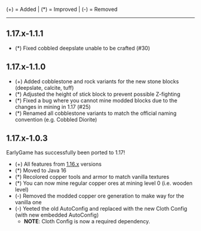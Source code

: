(+) = Added | (*) = Improved | (-) = Removed

***

## 1.17.x-1.1.1
- (*) Fixed cobbled deepslate unable to be crafted (#30)

## 1.17.x-1.1.0
- (+) Added cobblestone and rock variants for the new stone blocks (deepslate, calcite, tuff)
- (*) Adjusted the height of stick block to prevent possible Z-fighting
- (*) Fixed a bug where you cannot mine modded blocks due to the changes in mining in 1.17 (#25)
- (*) Renamed all cobblestone variants to match the official naming convention (e.g. Cobbled Diorite)

## 1.17.x-1.0.3
EarlyGame has successfully been ported to 1.17!
- (+) All features from [1.16.x](https://github.com/JayCeeCreates/earlygame/blob/1.16/CHANGELOG.md) versions
- (*) Moved to Java 16
- (*) Recolored copper tools and armor to match vanilla textures
- (*) You can now mine regular copper ores at mining level 0 (i.e. wooden level)
- (-) Removed the modded copper ore generation to make way for the vanilla one
- (-) Yeeted the old AutoConfig and replaced with the new Cloth Config (with new embedded AutoConfig)
    - **NOTE**: Cloth Config is now a required dependency.